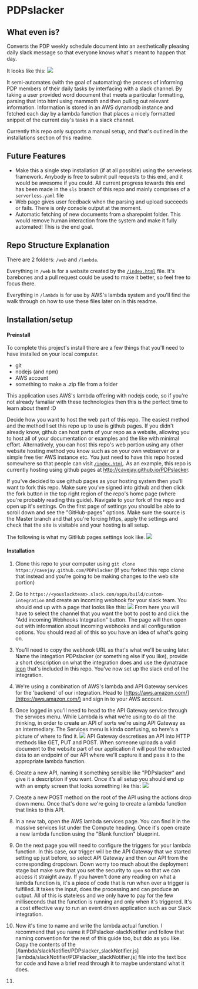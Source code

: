 # PDPslacker

## What even is?

Converts the PDP weekly schedule document into an aesthetically pleasing daily slack message so that everyone knows what's meant to happen that day.

It looks like this: ![](imgs/2017-01-03-18-01-23.png)

It semi-automates (with the goal of automating) the process of informing PDP members of their daily tasks by interfacing with a slack channel. 
By taking a user provided word document that meets a particular formatting, parsing that into html using mammoth and then pulling out relevant information.
Information is stored in an AWS dynamodb instance and fetched each day by a lambda function that places a nicely formatted snippet of the current day's tasks in a slack channel. 

Currently this repo only supports a manual setup, and that's outlined in the installations section of this readme. 

## Future Features

- Make this a single step installation (if at all possible) using the serverless framework. Anybody is free to submit pull requests to this end, and it would be awesome if you could. All current progress towards this end has been made in the `sls` branch of this repo and mainly comprises of a `serverless.yaml` file
- Web page gives user feedback when the parsing and upload succeeds or fails. There is only console output at the moment.
- Automatic fetching of new documents from a sharepoint folder. This would remove human interaction from the system and make it fully automated! This is the end goal. 

## Repo Structure Explanation

There are 2 folders: `/web` and `/lambda`. 

Everything in `/web` is for a website created by the [`/index.html`](./index.html) file. It's barebones and a pull request could be used to make it better, so feel free to focus there. 

Everything in `/lambda` is for use by AWS's lambda system and you'll find the walk through on how to use these files later on in this readme.

## Installation/setup

#### Preinstall

To complete this project's install there are a few things that you'll need to have installed on your local computer. 
- git
- nodejs (and npm)
- AWS account
- something to make a .zip file from a folder

This application uses AWS's lambda offering with nodejs code, so if you're not already famaliar with these technologies then this is the perfect time to learn about them! :D

Decide how you want to host the web part of this repo. The easiest method and the method I set this repo up to use is github pages. If you didn't already know, github can host parts of your repo as a website, allowing you to host all of your documentation or examples and the like with minimal effort. Alternatively, you can host this repo's web portion using any other website hosting method you know such as on your own webserver or a simple free tier AWS instance etc. You just need to have this repo hosted somewhere so that people can visit [`/index.html`](./index.html). As an example, this repo is currently hosting using github pages at http://cavejay.github.io/PDPslacker.

If you've decided to use github pages as your hosting system then you'll want to fork this repo. Make sure you've signed into github and then click the fork button in the top right region of the repo's home page (where you're probably reading this guide). Navigate to your fork of the repo and open up it's settings. On the first page of settings you should be able to scroll down and see the "GitHub-pages" options. Make sure the source is the Master branch and that you're forcing https, apply the settings and check that the site is visitable and your hosting is all setup. 

The following is what my GitHub pages settings look like.
![](imgs/2017-01-03-09-48-36.png)

#### Installation

1. Clone this repo to your computer using `git clone https://cavejay.github.com/PDPslacker` (if you forked this repo clone that instead and you're going to be making changes to the web site portion)

2. Go to `https://<youslackteam>.slack.com/apps/build/custom-integration` and create an incoming webhook for your slack team. You should end up with a page that looks like this: ![](imgs/2017-01-03-10-15-52.png) From here you will have to select the channel that you want the bot to post to and click the "Add incoming Webhooks Integration" button. The page will then open out with information about incoming webhooks and all configuration options. You should read all of this so you have an idea of what's going on.

3. You'll need to copy the webhook URL as that's what we'll be using later. Name the integation PDPslacker (or something else if you like), provide a short description on what the integration does and use the dynatrace [icon](./dynatraceIcon.png) that's included in this repo. You've now set up the slack end of the integration. 

4. We're using a combination of AWS's lambda and API Gateway services for the 'backend' of our integration. Head to [https://aws.amazon.com/](https://aws.amazon.com/) and sign in to your AWS account.

5. Once logged in you'll need to head to the API Gateway service through the services menu. While Lambda is what we're using to do all the thinking, in order to create an API of sorts we're using API Gateway as an intermediary. The Services menu is kinda confusing, so here's a picture of where to find it. ![](imgs/2017-01-03-12-29-38.png)
API Gateway descretises an API into HTTP methods like GET, PUT and POST. When someone uploads a valid document to the website part of our application it will post the extracted data to an endpoint of our API where we'll capture it and pass it to the appropriate lambda function.

6. Create a new API, naming it something sensible like "PDPslacker" and give it a description if you want. Once it's all setup you should end up with an empty screen that looks something like this:
![](imgs/2017-01-03-12-41-47.png)

7. Create a new POST method on the root of the API using the actions drop down menu. Once that's done we're going to create a lambda function that links to this API.

8. In a new tab, open the AWS lambda services page. You can find it in the massive services list under the Compute heading. Once it's open create a new lambda function using the "Blank function" blueprint.

9. On the next page you will need to configure the triggers for your lambda function. In this case, our trigger will be the API Gateway that we started setting up just before, so select API Gateway and then our API from the corresponding dropdown. Down worry too much about the deployment stage but make sure that you set the security to `open` so that we can access it straight away.
If you haven't done any reading on what a lambda function is, it's a piece of code that is run when ever a trigger is fulfilled. It takes the input, does the processing and can produce an output. All of this is stateless and we only have to pay for the few milliseconds that the function is running and only when it's triggered. It's a cost effective way to run an event driven application such as our Slack integration.

10. Now it's time to name and write the lambda actual function. I recommend that you name it PDPslacker-slackNotifier and follow that naming convention for the rest of this guide too, but ddo as you like. Copy the contents of the [/lambda/slackNotifier/PDPslacker_slackNotifier.js][lambda/slackNotifier/PDPslacker_slackNotifier.js] file into the text box for code and have a brief read through it to maybe understand what it does.

11. 










